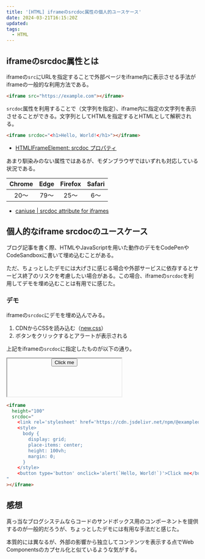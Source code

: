 ```yaml
---
title: '[HTML] iframeのsrcdoc属性の個人的ユースケース'
date: 2024-03-21T16:15:20Z
updated:
tags:
  - HTML
---
```


## iframeのsrcdoc属性とは

iframeの`src`にURLを指定することで外部ページをiframe内に表示させる手法がiframeの一般的な利用方法である。

```html
<iframe src="https://example.com"></iframe>
```

`srcdoc`属性を利用することで（文字列を指定）、iframe内に指定の文字列を表示させることができる。文字列としてHTMLを指定するとHTMLとして解釈される。

```html
<iframe srcdoc="<h1>Hello, World!</h1>"></iframe>
```

- [HTMLIFrameElement: srcdoc プロパティ](https://developer.mozilla.org/ja/docs/Web/API/HTMLIFrameElement/srcdoc)

あまり馴染みのない属性ではあるが、モダンブラウザではいずれも対応している状況である。

| Chrome | Edge | Firefox | Safari |
| :----: | :--: | :-----: | :----: |
|  20〜  | 79〜 |  25〜   |  6〜   |

- [caniuse | srcdoc attribute for iframes](https://caniuse.com/iframe-srcdoc)

## 個人的なiframe srcdocのユースケース

ブログ記事を書く際、HTMLやJavaScriptを用いた動作のデモをCodePenやCodeSandboxに書いて埋め込むことがある。

ただ、ちょっとしたデモには大げさに感じる場合や外部サービスに依存するとサービス終了のリスクを考慮したい場合がある。この場合、iframeの`srcdoc`を利用してデモを埋め込むことは有用でに感じた。

### デモ

iframeの`srcdoc`にデモを埋め込んでみる。

1. CDNからCSSを読み込む（[new.css](https://newcss.net/)）
2. ボタンをクリックするとアラートが表示される

上記をiframeの`srcdoc`に指定したものが以下の通り。

<iframe 
  data-sandbox
  title="CDNからCSS、ボタンとアラートのデモ"
  height="100"
  srcdoc="
    <link rel='stylesheet' href='https://cdn.jsdelivr.net/npm/@exampledev/new.css@1.1.2/new.min.css'>
    <style>
      body {
        display: grid;
        place-items: center;
        height: 100%;
        margin: 0;
      }
    </style>
    <button type='button' onclick='alert(`Hello, World!`)'>Click me</button>
"></iframe>

```html
<iframe
  height="100"
  srcdoc="
    <link rel='stylesheet' href='https://cdn.jsdelivr.net/npm/@exampledev/new.css@1.1.2/new.min.css'>
    <style>
      body {
        display: grid;
        place-items: center;
        height: 100vh;
        margin: 0;
      }
    </style>
    <button type='button' onclick='alert(`Hello, World!`)'>Click me</button>
"
></iframe>
```

## 感想

真っ当なブログシステムならコードのサンドボックス用のコンポーネントを提供するのが一般的だろうが、ちょっとしたデモには有用な手法だと感じた。

本質的には異なるが、外部の影響から独立してコンテンツを表示する点でWeb Componentsのカプセル化と似ているような気がする。

